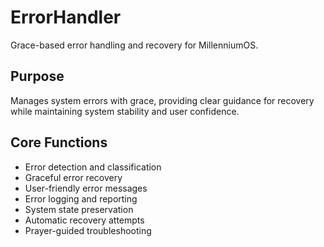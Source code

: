 # ErrorHandler

Grace-based error handling and recovery for MillenniumOS.

## Purpose
Manages system errors with grace, providing clear guidance for recovery while maintaining system stability and user confidence.

## Core Functions
- Error detection and classification
- Graceful error recovery
- User-friendly error messages
- Error logging and reporting
- System state preservation
- Automatic recovery attempts
- Prayer-guided troubleshooting 